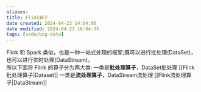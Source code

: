 ```yaml
---
aliases: 
title: Flink算子
date created: 2024-04-23 14:04:00
date modified: 2024-04-23 16:04:35
tags: [code/big-data]
---
```

Flink 和 Spark 类似，也是一种一站式处理的框架;既可以进行批处理(DataSet)， 也可以进行实时处理(DataStream)。  
所以下面将 Flink 的算子分为两大类:
一类是**批处理算子**，DataSet批处理 [[Flink批处理算子|Dataset]]
一类是**流处理算子**，DataStream流处理 [[Flink流处理算子|DataStream]]

